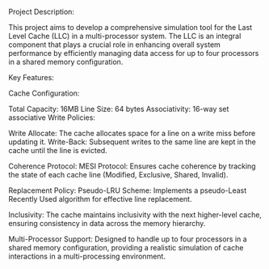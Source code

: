 Project Description:

This project aims to develop a comprehensive simulation tool for the Last Level Cache (LLC) in a multi-processor system. The LLC is an integral component that plays a crucial role in enhancing overall system performance by efficiently managing data access for up to four processors in a shared memory configuration.

Key Features:

Cache Configuration:

Total Capacity: 16MB
Line Size: 64 bytes
Associativity: 16-way set associative Write Policies:

Write Allocate: The cache allocates space for a line on a write miss before updating it. Write-Back: Subsequent writes to the same line are kept in the cache until the line is evicted.

Coherence Protocol: MESI Protocol: Ensures cache coherence by tracking the state of each cache line (Modified, Exclusive, Shared, Invalid).

Replacement Policy: Pseudo-LRU Scheme: Implements a pseudo-Least Recently Used algorithm for effective line replacement.

Inclusivity: The cache maintains inclusivity with the next higher-level cache, ensuring consistency in data across the memory hierarchy.

Multi-Processor Support: Designed to handle up to four processors in a shared memory configuration, providing a realistic simulation of cache interactions in a multi-processing environment.